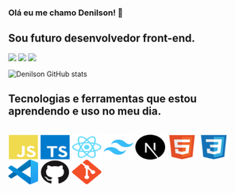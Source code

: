 ### Olá eu me chamo Denilson! 👋

## Sou futuro desenvolvedor front-end.

<div> 
  <a href="https://instagram.com/rafaballerini" target="_blank"><img src="https://img.shields.io/badge/-Instagram-%23E4405F?style=for-the-badge&logo=instagram&logoColor=white" target="_blank"></a>
  <a href = "mailto:contatorafaballerini@gmail.com"><img src="https://img.shields.io/badge/-Gmail-%23333?style=for-the-badge&logo=gmail&logoColor=white" target="_blank"></a>
  <a href="https://www.linkedin.com/in/rafaella-ballerini-40875016a" target="_blank"><img src="https://img.shields.io/badge/-LinkedIn-%230077B5?style=for-the-badge&logo=linkedin&logoColor=white" target="_blank"></a> 
  
</div>

![Denilson GitHub stats](https://github-readme-stats.vercel.app/api?username=Denilson2022&show_icons=true&theme=dracula)

## Tecnologias e ferramentas que estou aprendendo e uso no meu dia.

<div style="display: inline_block"><br>
  <img align="center" alt="Rafa-Js" height="50" width="60" src="https://raw.githubusercontent.com/devicons/devicon/master/icons/javascript/javascript-plain.svg">
  <img align="center" alt="Rafa-Ts" height="50" width="60" src="https://raw.githubusercontent.com/devicons/devicon/master/icons/typescript/typescript-plain.svg">
  <img align="center" alt="Rafa-React" height="50" width="60" src="https://raw.githubusercontent.com/devicons/devicon/master/icons/react/react-original.svg">
  <img align="center" alt="Rafa-Tailwind CSS" height="50" width="60" src="https://raw.githubusercontent.com/devicons/devicon/master/icons/tailwindcss/tailwindcss-plain.svg">
  <img align="center" alt="Rafa-CSS" height="50" width="60" src="https://raw.githubusercontent.com/devicons/devicon/master/icons/nextjs/nextjs-original.svg">
  <img align="center" alt="Rafa-HTML" height="50" width="60" src="https://raw.githubusercontent.com/devicons/devicon/master/icons/html5/html5-original.svg">
  <img align="center" alt="Rafa-CSS" height="50" width="60" src="https://raw.githubusercontent.com/devicons/devicon/master/icons/css3/css3-original.svg">
      <img align="center" alt="Rafa-VSCode" height="50" width="60" src="https://raw.githubusercontent.com/devicons/devicon/master/icons/vscode/vscode-original.svg">
    <img align="center" alt="Rafa-GitHub" height="50" width="60" src="https://raw.githubusercontent.com/devicons/devicon/master/icons/github/github-original.svg">
    <img align="center" alt="Rafa-Git" height="50" width="60" src="https://raw.githubusercontent.com/devicons/devicon/master/icons/git/git-plain.svg">

</div>
  
  ##
